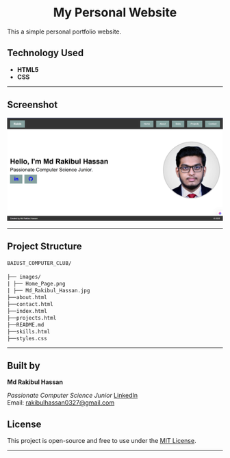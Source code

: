 # <h1 align="center">My Personal Website </h1>

This a simple personal portfolio website.

## Technology Used
- **HTML5**
- **CSS**

---
## Screenshot

![Screenshot](./images/Home_Page.png)

---

## Project Structure
```
BAIUST_COMPUTER_CLUB/

├── images/
| ├── Home_Page.png
| ├── Md_Rakibul_Hassan.jpg
├──about.html
├──contact.html
├──index.html
├──projects.html
├──README.md
├──skills.html
├──styles.css

```
---

## Built by
**Md Rakibul Hassan**

*Passionate Computer Science Junior* [LinkedIn](https://www.linkedin.com/in/md-rakibul-hassan-miyaji)  
Email: rakibulhassan0327@gmail.com  

## License

This project is open-source and free to use under the [MIT License](LICENSE).

---